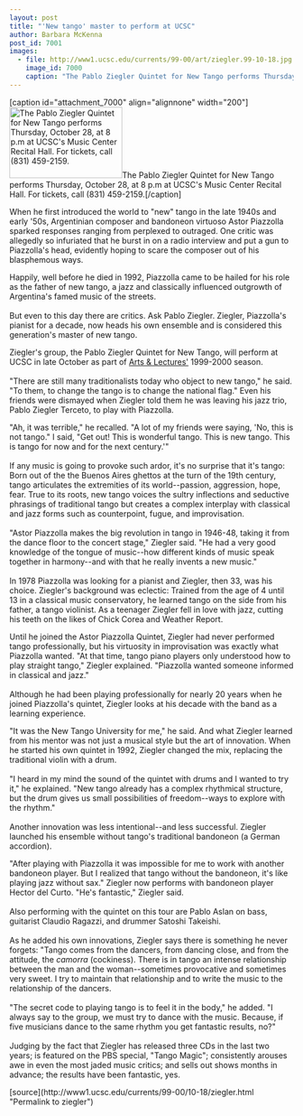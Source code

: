 ```yaml
---
layout: post
title: "'New tango' master to perform at UCSC"
author: Barbara McKenna
post_id: 7001
images:
  - file: http://www1.ucsc.edu/currents/99-00/art/ziegler.99-10-18.jpg
    image_id: 7000
    caption: "The Pablo Ziegler Quintet for New Tango performs Thursday, October 28, at 8 p.m at UCSC's Music Center Recital Hall. For tickets, call (831) 459-2159."
---
```


[caption id="attachment_7000" align="alignnone" width="200"]<a href="http://localhost/mysite/wp-content/uploads/1999/10/ziegler.99-10-18.jpg"><img class="size-full wp-image-7000" src="http://localhost/mysite/wp-content/uploads/1999/10/ziegler.99-10-18.jpg" alt="The Pablo Ziegler Quintet for New Tango performs Thursday, October 28, at 8 p.m at UCSC's Music Center Recital Hall. For tickets, call (831) 459-2159." width="200" height="126" /></a>The Pablo Ziegler Quintet for New Tango performs Thursday, October 28, at 8 p.m at UCSC's Music Center Recital Hall. For tickets, call (831) 459-2159.[/caption]
<p>
  When he first introduced the world to "new" tango in the late 1940s and early '50s, Argentinian composer and bandoneon virtuoso Astor Piazzolla sparked responses ranging from perplexed to outraged. One critic was allegedly so infuriated that he burst in on a radio interview and put a gun to Piazzolla's head, evidently hoping to scare the composer out of his blasphemous ways.
</p>Happily, well before he died in 1992, Piazzolla came to be hailed for his role as the father of new tango, a jazz and classically influenced outgrowth of Argentina's famed music of the streets.<br>
<br>
But even to this day there are critics. Ask Pablo Ziegler. Ziegler, Piazzolla's pianist for a decade, now heads his own ensemble and is considered this generation's master of new tango.
<p>
  Ziegler's group, the Pablo Ziegler Quintet for New Tango, will perform at UCSC in late October as part of <a href="http://events.ucsc.edu/artslecs/">Arts &amp; Lectures'</a> 1999-2000 season.<br>
  <br>
  "There are still many traditionalists today who object to new tango," he said. "To them, to change the tango is to change the national flag." Even his friends were dismayed when Ziegler told them he was leaving his jazz trio, Pablo Ziegler Terceto, to play with Piazzolla.
</p>
<p>
  "Ah, it was terrible," he recalled. "A lot of my friends were saying, 'No, this is not tango." I said, "Get out! This is wonderful tango. This is new tango. This is tango for now and for the next century.'"<br>
  <br>
  If any music is going to provoke such ardor, it's no surprise that it's tango: Born out of the the Buenos Aires ghettos at the turn of the 19th century, tango articulates the extremities of its world--passion, aggression, hope, fear. True to its roots, new tango voices the sultry inflections and seductive phrasings of traditional tango but creates a complex interplay with classical and jazz forms such as counterpoint, fugue, and improvisation.<br>
  <br>
  "Astor Piazzolla makes the big revolution in tango in 1946-48, taking it from the dance floor to the concert stage," Ziegler said. "He had a very good knowledge of the tongue of music--how different kinds of music speak together in harmony--and with that he really invents a new music."<br>
  <br>
  In 1978 Piazzolla was looking for a pianist and Ziegler, then 33, was his choice. Ziegler's background was eclectic: Trained from the age of 4 until 13 in a classical music conservatory, he learned tango on the side from his father, a tango violinist. As a teenager Ziegler fell in love with jazz, cutting his teeth on the likes of Chick Corea and Weather Report.
</p>
<p>
  Until he joined the Astor Piazzolla Quintet, Ziegler had never performed tango professionally, but his virtuosity in improvisation was exactly what Piazzolla wanted. "At that time, tango piano players only understood how to play straight tango," Ziegler explained. "Piazzolla wanted someone informed in classical and jazz."<br>
  <br>
  Although he had been playing professionally for nearly 20 years when he joined Piazzolla's quintet, Ziegler looks at his decade with the band as a learning experience.
</p>
<p>
  "It was the New Tango University for me," he said. And what Ziegler learned from his mentor was not just a musical style but the art of innovation. When he started his own quintet in 1992, Ziegler changed the mix, replacing the traditional violin with a drum.<br>
  <br>
  "I heard in my mind the sound of the quintet with drums and I wanted to try it," he explained. "New tango already has a complex rhythmical structure, but the drum gives us small possibilities of freedom--ways to explore with the rhythm."<br>
  <br>
  Another innovation was less intentional--and less successful. Ziegler launched his ensemble without tango's traditional bandoneon (a German accordion).
</p>
<p>
  "After playing with Piazzolla it was impossible for me to work with another bandoneon player. But I realized that tango without the bandoneon, it's like playing jazz without sax." Ziegler now performs with bandoneon player Hector del Curto. "He's fantastic," Ziegler said.<br>
  <br>
  Also performing with the quintet on this tour are Pablo Aslan on bass, guitarist Claudio Ragazzi, and drummer Satoshi Takeishi.<br>
  <br>
  As he added his own innovations, Ziegler says there is something he never forgets: "Tango comes from the dancers, from dancing close, and from the attitude, the <i>camorra</i> (cockiness). There is in tango an intense relationship between the man and the woman--sometimes provocative and sometimes very sweet. I try to maintain that relationship and to write the music to the relationship of the dancers.<br>
  <br>
  "The secret code to playing tango is to feel it in the body," he added. "I always say to the group, we must try to dance with the music. Because, if five musicians dance to the same rhythm you get fantastic results, no?"<br>
  <br>
  Judging by the fact that Ziegler has released three CDs in the last two years; is featured on the PBS special, "Tango Magic"; consistently arouses awe in even the most jaded music critics; and sells out shows months in advance; the results have been fantastic, yes.
</p>
<p>

</p>
[source](http://www1.ucsc.edu/currents/99-00/10-18/ziegler.html "Permalink to ziegler")
